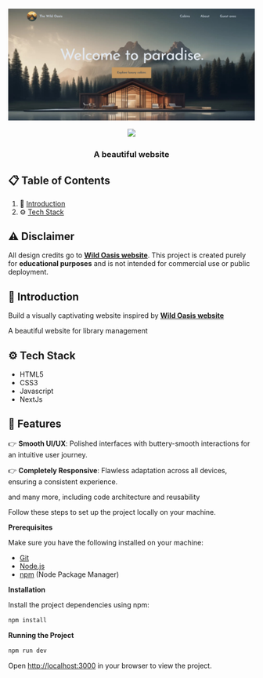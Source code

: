 ![Alt text](https://raw.githubusercontent.com/DevNguyenPhuong/wild-oasis-website/main/wildOasis-web.jpg)

<div align="center">
    <img src="https://skillicons.dev/icons?i=html,css,javascript,nextjs" />
</div>
  </div>

  <h3 align="center">A beautiful website</h3>

</div>

## 📋 <a name="table">Table of Contents</a>

1. 🤖 [Introduction](#introduction)
2. ⚙️ [Tech Stack](#tech-stack)

## ⚠️ Disclaimer

All design credits go to **[Wild Oasis website](https://the-wild-oasis-website.vercel.app/)**. This project is created purely for **educational purposes** and is not intended for commercial use or public deployment.

## <a name="introduction">🤖 Introduction</a>

Build a visually captivating website inspired by **[Wild Oasis website](https://the-wild-oasis-website.vercel.app/)**

A beautiful website for library management

## <a name="tech-stack">⚙️ Tech Stack</a>

- HTML5
- CSS3
- Javascript
- NextJs


## <a name="features">🔋 Features</a>

👉 **Smooth UI/UX**: Polished interfaces with buttery-smooth interactions for an intuitive user journey.

👉 **Completely Responsive**: Flawless adaptation across all devices, ensuring a consistent experience.

and many more, including code architecture and reusability

Follow these steps to set up the project locally on your machine.

**Prerequisites**

Make sure you have the following installed on your machine:

- [Git](https://git-scm.com/)
- [Node.js](https://nodejs.org/en)
- [npm](https://www.npmjs.com/) (Node Package Manager)

**Installation**

Install the project dependencies using npm:

```bash
npm install
```

**Running the Project**

```bash
npm run dev
```

Open [http://localhost:3000](http://localhost:3000) in your browser to view the project.
